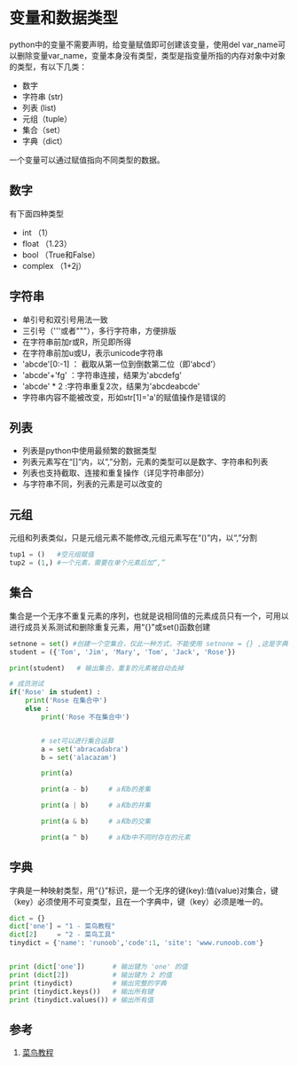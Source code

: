 # 变量和数据类型

python中的变量不需要声明，给变量赋值即可创建该变量，使用del var_name可以删除变量var_name，变量本身没有类型，类型是指变量所指的内存对象中对象的类型，有以下几类：

- 数字
- 字符串 (str)
- 列表 (list)
- 元组（tuple）
- 集合（set）
- 字典（dict）

一个变量可以通过赋值指向不同类型的数据。

## 数字

有下面四种类型

- int （1）
- float （1.23）
- bool （True和False）
- complex （1+2j）


## 字符串

- 单引号和双引号用法一致
- 三引号（'''或者"""），多行字符串，方便排版
- 在字符串前加r或R，所见即所得
- 在字符串前加u或U，表示unicode字符串
- 'abcde'[0:-1] ： 截取从第一位到倒数第二位（即‘abcd’）
- 'abcde'+'fg' ：字符串连接，结果为'abcdefg'
- 'abcde' * 2 :字符串重复2次，结果为'abcdeabcde'
- 字符串内容不能被改变，形如str[1]='a'的赋值操作是错误的

## 列表

- 列表是python中使用最频繁的数据类型
- 列表元素写在“[]”内，以“,”分割，元素的类型可以是数字、字符串和列表
- 列表也支持截取、连接和重复操作（详见字符串部分）
- 与字符串不同，列表的元素是可以改变的


## 元组

元组和列表类似，只是元组元素不能修改,元组元素写在“()”内，以“,”分割

```python
tup1 = ()   #空元组赋值
tup2 = (1,) #一个元素，需要在单个元素后加“,” 
```

## 集合

集合是一个无序不重复元素的序列，也就是说相同值的元素成员只有一个，可用以进行成员关系测试和删除重复元素，用“{}”或set()函数创建

```python
setnone = set() #创建一个空集合，仅此一种方式，不能使用 setnone = {} ,这是字典
student = ({'Tom', 'Jim', 'Mary', 'Tom', 'Jack', 'Rose'})

print(student)   # 输出集合，重复的元素被自动去掉

# 成员测试
if('Rose' in student) :
    print('Rose 在集合中')
	else :
	    print('Rose 不在集合中')


		# set可以进行集合运算
		a = set('abracadabra')
		b = set('alacazam')

		print(a)

		print(a - b)     # a和b的差集

		print(a | b)     # a和b的并集

		print(a & b)     # a和b的交集

		print(a ^ b)     # a和b中不同时存在的元素

```

## 字典

字典是一种映射类型，用“{}”标识，是一个无序的键(key):值(value)对集合，键（key）必须使用不可变类型，且在一个字典中，键（key）必须是唯一的。

```python
dict = {}
dict['one'] = "1 - 菜鸟教程"
dict[2]     = "2 - 菜鸟工具"
tinydict = {'name': 'runoob','code':1, 'site': 'www.runoob.com'}


print (dict['one'])       # 输出键为 'one' 的值
print (dict[2])           # 输出键为 2 的值
print (tinydict)          # 输出完整的字典
print (tinydict.keys())   # 输出所有键
print (tinydict.values()) # 输出所有值
```

## 参考
1. [菜鸟教程](http://www.runoob.com/python3/python3-data-type.html)

